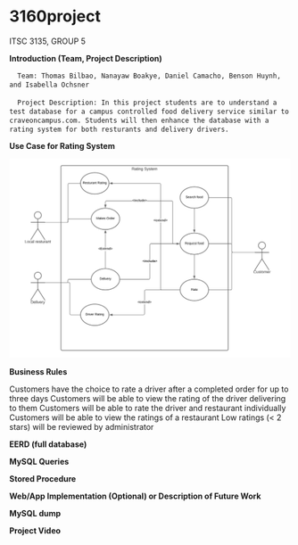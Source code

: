 # 3160project
ITSC 3135, GROUP 5

 **Introduction (Team, Project Description)**
 
      Team: Thomas Bilbao, Nanayaw Boakye, Daniel Camacho, Benson Huynh, and Isabella Ochsner
      
      Project Description: In this project students are to understand a test database for a campus controlled food delivery service similar to craveoncampus.com. Students will then enhance the database with a rating system for both resturants and delivery drivers.


 **Use Case for Rating System**
  
![Image of Use case for rating system](https://github.com/RavioleRaviole/3160project/blob/main/Use%20Case%20for%20Rating%20System.png)

  **Business Rules**

Customers have the choice to rate a driver after a completed order for up to three days
Customers will be able to view the rating of the driver delivering to them
Customers will be able to rate the driver and restaurant individually
Customers will be able to view the ratings of a restaurant
Low ratings (< 2 stars) will be reviewed by administrator
  
  **EERD (full database)**

  **MySQL Queries**

  **Stored Procedure**

  **Web/App Implementation (Optional) or Description of Future Work**

  **MySQL dump**

  **Project Video**
